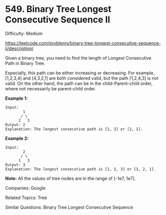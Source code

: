 # 549. Binary Tree Longest Consecutive Sequence II

Difficulty: Medium

https://leetcode.com/problems/binary-tree-longest-consecutive-sequence-ii/description/

Given a binary tree, you need to find the length of Longest Consecutive Path in Binary Tree.

Especially, this path can be either increasing or decreasing. For example, [1,2,3,4] and [4,3,2,1] are both considered valid, but the path [1,2,4,3] is not valid. On the other hand, the path can be in the child-Parent-child order, where not necessarily be parent-child order.

**Example 1:**
```
Input:
        1
       / \
      2   3
Output: 2
Explanation: The longest consecutive path is [1, 2] or [2, 1].
```
**Example 2:**
```
Input:
        2
       / \
      1   3
Output: 3
Explanation: The longest consecutive path is [1, 2, 3] or [3, 2, 1].
```
**Note:** All the values of tree nodes are in the range of [-1e7, 1e7].

Companies: Google

Related Topics: Tree

Similar Questions: Binary Tree Longest Consecutive Sequence

